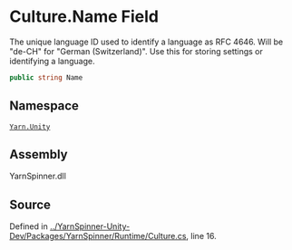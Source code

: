 <!-- This file was generated by a tool. Do not edit this file by hand. -->

# Culture.Name Field

The unique language ID used to identify a language as RFC 4646.
Will be "de-CH" for "German (Switzerland)".
Use this for storing settings or identifying a language.


```csharp
public string Name
```



## Namespace
[`Yarn.Unity`](/api/csharp/yarn.unity/README.md)

## Assembly
YarnSpinner.dll

## Source
Defined in [../YarnSpinner-Unity-Dev/Packages/YarnSpinner/Runtime/Culture.cs](https://github.com/YarnSpinnerTool/YarnSpinner-Unity//blob/develop/Runtime/Culture.cs#L16), line 16.

